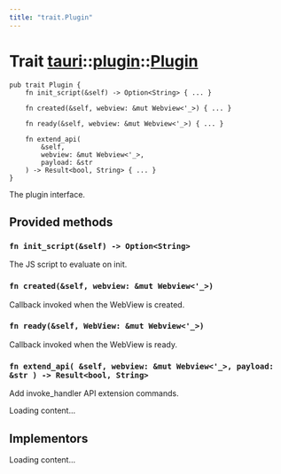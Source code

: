 ```yaml
---
title: "trait.Plugin"
---
```


# Trait [tauri](/docs/api/rust/tauri/../index.html)::​[plugin](/docs/api/rust/tauri/index.html)::​[Plugin](/docs/api/rust/tauri/)

    pub trait Plugin {
        fn init_script(&self) -> Option<String> { ... }

        fn created(&self, webview: &mut Webview<'_>) { ... }

        fn ready(&self, webview: &mut Webview<'_>) { ... }

        fn extend_api(
            &self, 
            webview: &mut Webview<'_>, 
            payload: &str
        ) -> Result<bool, String> { ... }
    }

The plugin interface.

## Provided methods

### `fn init_script(&self) -> Option<String>`

The JS script to evaluate on init.

### `fn created(&self, webview: &mut Webview<'_>)`

Callback invoked when the WebView is created.

### `fn ready(&self, WebView: &mut Webview<'_>)`

Callback invoked when the WebView is ready.

### `fn extend_api( &self, webview: &mut Webview<'_>, payload: &str ) -> Result<bool, String>`

Add invoke_handler API extension commands.

Loading content...

## Implementors

Loading content...
